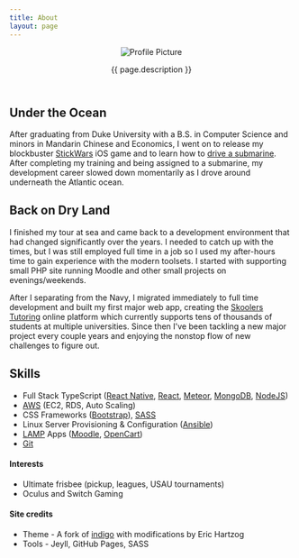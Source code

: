 ```yaml
---
title: About
layout: page
---
```


<header class="header-about">

<img class="about-profile" src="{{ site.url }}{{ site.picture }}" alt="Profile Picture">

<p class="description text-center">{{ page.description }}</p>

</header>

<section class="about-content">

<h2>Under the Ocean</h2>

<p>After graduating from Duke University with a B.S. in Computer Science and minors in Mandarin Chinese and Economics, I went on to release my blockbuster <a href="/projects/stickwars">StickWars</a> iOS game and to learn how to <a href="/blog/submarine-officer">drive a submarine</a>. After completing my training and being assigned to a submarine, my development career slowed down momentarily as I drove around underneath the Atlantic ocean.</p>

<h2>Back on Dry Land</h2>

<p>I finished my tour at sea and came back to a development environment that had changed significantly over the years. I needed to catch up with the times, but I was still employed full time in a job so I used my after-hours time to gain experience with the modern toolsets. I started with supporting small PHP site running Moodle and other small projects on evenings/weekends.</p>

<p>After I separating from the Navy, I migrated immediately to full time development and built my first major web app, creating the <a href="/projects/skoolers">Skoolers Tutoring</a> online platform which currently supports tens of thousands of students at multiple universities. Since then I've been tackling a new major project every couple years and enjoying the nonstop flow of new challenges to figure out.</p>

<h2>Skills</h2>

<ul class="skill-list">
	<li>Full Stack TypeScript (<a href="/tags#react">React Native</a>, <a href="/tags#react">React</a>, <a href="/tags#Meteor">Meteor</a>, <a href="/tags#mongodb">MongoDB</a>, <a href="/tags#nodejs">NodeJS</a>)</li>
	<li><a href="/tags#aws">AWS</a> (EC2, RDS, Auto Scaling)</li>
	<li>CSS Frameworks (<a href="/tags#bootstrap">Bootstrap</a>), <a href="/tags#sass">SASS</a></li>
	<li>Linux Server Provisioning & Configuration (<a href="/tags#ansible">Ansible</a>)</li>
    <li><a href="/tags#lamp">LAMP</a> Apps (<a href="/tags#moodle">Moodle</a>, <a href="/tags#opencart">OpenCart</a>)</li>
	<li><a href="/tags#git">Git</a></li>
</ul>

<h4>Interests</h4>
<ul>
	<li>Ultimate frisbee (pickup, leagues, USAU tournaments)</li>
	<li>Oculus and Switch Gaming</li>
</ul>

<h4>Site credits</h4>
<ul>
	<li>Theme - A fork of <a href="https://github.com/sergiokopplin/indigo">indigo</a> with modifications by Eric Hartzog</li>
	<li>Tools - Jeyll, GitHub Pages, SASS</li>
</ul>
</section>

